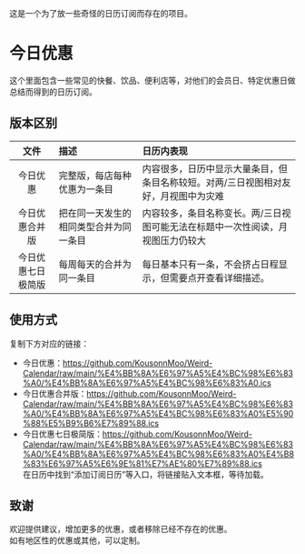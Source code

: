 这是一个为了放一些奇怪的日历订阅而存在的项目。
# 今日优惠
这个里面包含一些常见的快餐、饮品、便利店等，对他们的会员日、特定优惠日做总结而得到的日历订阅。  
## 版本区别
| 文件 | 描述 | 日历内表现 |
| :---: | :--- | :--- |
| 今日优惠 | 完整版，每店每种优惠为一条目 | 内容很多，日历中显示大量条目，但条目名称较短。对两/三日视图相对友好，月视图中为灾难 |
| 今日优惠合并版 | 把在同一天发生的相同类型合并为同一条目 | 内容较多，条目名称变长。两/三日视图可能无法在标题中一次性阅读，月视图压力仍较大 |
| 今日优惠七日极简版 | 每周每天的合并为同一条目 | 每日基本只有一条，不会挤占日程显示，但需要点开查看详细描述。 |  
## 使用方式
复制下方对应的链接：
- 今日优惠：https://github.com/KousonnMoo/Weird-Calendar/raw/main/%E4%BB%8A%E6%97%A5%E4%BC%98%E6%83%A0/%E4%BB%8A%E6%97%A5%E4%BC%98%E6%83%A0.ics
- 今日优惠合并版：https://github.com/KousonnMoo/Weird-Calendar/raw/main/%E4%BB%8A%E6%97%A5%E4%BC%98%E6%83%A0/%E4%BB%8A%E6%97%A5%E4%BC%98%E6%83%A0%E5%90%88%E5%B9%B6%E7%89%88.ics
- 今日优惠七日极简版：https://github.com/KousonnMoo/Weird-Calendar/raw/main/%E4%BB%8A%E6%97%A5%E4%BC%98%E6%83%A0/%E4%BB%8A%E6%97%A5%E4%BC%98%E6%83%A0%E4%B8%83%E6%97%A5%E6%9E%81%E7%AE%80%E7%89%88.ics  
在日历中找到“添加订阅日历”等入口，将链接贴入文本框，等待加载。  
## 致谢
欢迎提供建议，增加更多的优惠，或者移除已经不存在的优惠。  
如有地区性的优惠或其他，可以定制。
